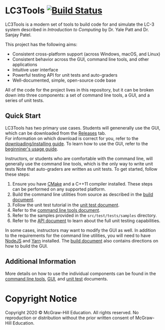 # LC3Tools [![Build Status](https://travis-ci.org/chiragsakhuja/lc3tools.svg?branch=master)](https://travis-ci.org/chiragsakhuja/lc3tools)
LC3Tools is a modern set of tools to build code for and simulate the LC-3
system described in *Introduction to Computing* by Dr. Yale Patt and Dr. Sanjay
Patel.

This project has the following aims:

* Consistent cross-platform support (across Windows, macOS, and Linux)
* Consistent behavior across the GUI, command line tools, and other applications
* Intuitive user interface
* Powerful testing API for unit tests and auto-graders
* Well-documented, simple, open-source code base

All of the code for the project lives in this repository, but it can be broken
down into three components: a set of command line tools, a GUI, and a series of
unit tests.

## Quick Start
LC3Tools has two primary use cases.  Students will genenerally use the GUI,
which can be downloaded from the
[Releases](https://github.com/chiragsakhuja/lc3tools/releases) tab.  
For information on which download is correct for you, refer to the
[downloading/installing guide](DownloadingAndInstalling.pdf).  To learn how
to use the GUI, refer to the
[beginniner's usage guide](GuideToUsingLC3Tools.pdf).

Instructors, or students who are comfortable with the command line, will
generally use the command line tools, which is the only way to write unit tests
Note that auto-graders are written as unit tests. To get started, follow these
steps:
1. Ensure you have [CMake](https://cmake.org) and a C++11 compiler installed.
   These steps can be performed on any supported platform.
2. Build the command line utilities from source as described in the 
   [build document](BUILD.md#command-line-tools-and-unit-tests).
3. Follow the unit test tutorial in the [unit test document](TEST.md).
4. Refer to the [command line tools document](CLI.md).
5. Refer to the samples provided in the `src/test/tests/samples` directory.
6. Refer to the [API document](API.md) to learn about the full unit testing
   capabilities.

In some cases, instructors may want to modify the GUI as well.  In addition to
the requirements for the command line utilities, you will need to have
[NodeJS](https://nodejs.org/en/) and [Yarn](https://yarnpkg.com/en/) installed.
The [build document](BUILD.md#gui) also contains directions on how to build the
GUI.

## Additional Information
More details on how to use the individual components can be found in the
[command line tools](CLI.md), [GUI](GUI.md), and [unit test](TEST.md)
documents.

# Copyright Notice
Copyright 2020 &copy; McGraw-Hill Education. All rights reserved. No
reproduction or distribution without the prior written consent of McGraw-Hill
Education.
